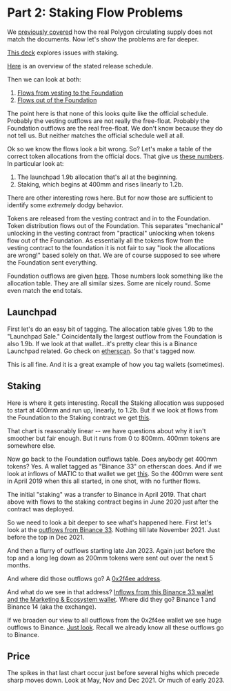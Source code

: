 # Part 2: Staking Flow Problems

We [previously covered](https://docs.chainargos.com/documentation/v/research/library/polygon/polygon\_1) how the real Polygon circulating supply does not match the documents. Now let's show the problems are far deeper.

[This deck](https://lookerstudio.google.com/reporting/b64dcdc6-721b-4ba3-bbd2-667926839c28) explores issues with staking.

[Here](https://lookerstudio.google.com/s/jG-0TCkidd0) is an overview of the stated release schedule.

Then we can look at both:

1. [Flows from vesting to the Foundation](https://lookerstudio.google.com/s/lOFlQvZzw\_4)
2. [Flows out of the Foundation](https://lookerstudio.google.com/s/hZrbifZBr6E)

The point here is that none of this looks quite like the official schedule. Probably the vesting outflows are not really the free-float. Probably the Foundation outflows are the real free-float. We don't know because they do not tell us. But neither matches the official schedule well at all.

Ok so we know the flows look a bit wrong. So? Let's make a table of the correct token allocations from the official docs. That give us [these numbers](https://lookerstudio.google.com/s/it7owP5FODo). In particular look at:

1. The launchpad 1.9b allocation that's all at the beginning.
2. Staking, which begins at 400mm and rises linearly to 1.2b.

There are other interesting rows here. But for now those are sufficient to identify some _extremely_ dodgy behavior.

Tokens are released from the vesting contract and in to the Foundation. Token distribution flows out of the Foundation. This separates "mechanical" unlocking in the vesting contract from "practical" unlocking when tokens flow out of the Foundation. As essentially all the tokens flow from the vesting contract to the foundation it is not fair to say "look the allocations are wrong!" based solely on that. We are of course supposed to see where the Foundation sent everything.

Foundation outflows are given [here](https://lookerstudio.google.com/s/t8gzIBcP4TQ). Those numbers look something like the allocation table. They are all similar sizes. Some are nicely round. Some even match the end totals.

## Launchpad

First let's do an easy bit of tagging. The allocation table gives 1.9b to the "Launchpad Sale." Coincidentally the largest outflow from the Foundation is also 1.9b. If we look at that wallet...it's pretty clear this is a Binance Launchpad related. Go check on [etherscan](https://etherscan.io/address/0x2a39f6e325055f6a8b90ee42ad007dcaac56368b#tokentxns). So that's tagged now.

This is all fine. And it is a great example of how you tag wallets (sometimes).

## Staking

Here is where it gets interesting. Recall the Staking allocation was supposed to start at 400mm and run up, linearly, to 1.2b. But if we look at flows from the Foundation to the Staking contract we get [this](https://lookerstudio.google.com/s/uumJrmX9-9I).

That chart is reasonably linear -- we have questions about why it isn't smoother but fair enough. But it runs from 0 to 800mm. 400mm tokens are somewhere else.

Now go back to the Foundation outflows table. Does anybody get 400mm tokens? Yes. A wallet tagged as "Binance 33" on etherscan does. And if we look at inflows of MATIC to that wallet we get [this](https://lookerstudio.google.com/s/m6d81IqoqWw). So the 400mm were sent in April 2019 when this all started, in one shot, with no further flows.

The initial "staking" was a transfer to Binance in April 2019. That chart above with flows to the staking contract begins in June 2020 just after the contract was deployed.

So we need to look a bit deeper to see what's happened here. First let's look at the [outflows from Binance 33](https://lookerstudio.google.com/s/s\_m6a49dWCY). Nothing till late November 2021. Just before the top in Dec 2021.

And then a flurry of outflows starting late Jan 2023. Again just before the top and a long leg down as 200mm tokens were sent out over the next 5 months.

And where did those outflows go? A [0x2f4ee address](https://lookerstudio.google.com/s/pGEUgVjTg44).

And what do we see in that address? [Inflows from this Binance 33 wallet and the Marketing & Ecosystem wallet](https://lookerstudio.google.com/s/kzXQ6Nn5qpw). Where did they go? Binance 1 and Binance 14 (aka the exchange).

If we broaden our view to all outflows from the 0x2f4ee wallet we see huge outflows to Binance. [Just look](../../../polygon/0x2f4Ee65D536c5a2Dd72004778167B30aeCb8719C/). Recall we already know all these outflows go to Binance.

## Price

The spikes in that last chart occur just before several highs which precede sharp moves down. Look at May, Nov and Dec 2021. Or much of early 2023.
